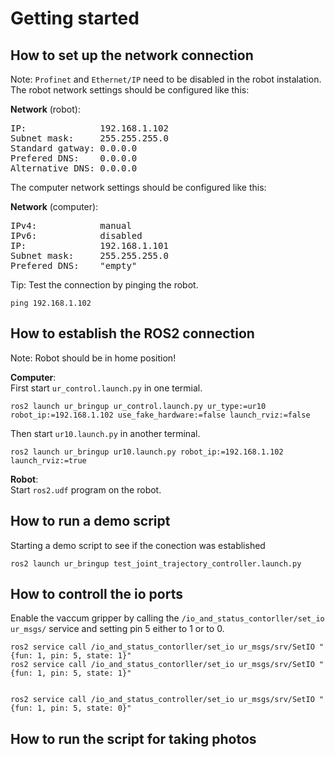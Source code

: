 # Getting started
## How to set up the network connection
Note: `Profinet` and `Ethernet/IP` need to be disabled in the robot instalation.\
The robot network settings should be configured like this:

**Network** (robot):
<pre>
IP:              192.168.1.102
Subnet mask:     255.255.255.0
Standard gatway: 0.0.0.0
Prefered DNS:    0.0.0.0
Alternative DNS: 0.0.0.0
</pre>

The computer network settings should be configured like this:

**Network** (computer):
<pre>
IPv4:            manual
IPv6:            disabled
IP:              192.168.1.101
Subnet mask:     255.255.255.0
Prefered DNS:    "empty"
</pre>
Tip: Test the connection by pinging the robot.

```
ping 192.168.1.102
```

## How to establish the ROS2 connection
Note: Robot should be in home position!

**Computer**:\
First start `ur_control.launch.py` in one termial.

```
ros2 launch ur_bringup ur_control.launch.py ur_type:=ur10 robot_ip:=192.168.1.102 use_fake_hardware:=false launch_rviz:=false
```

Then start `ur10.launch.py` in another terminal.

```
ros2 launch ur_bringup ur10.launch.py robot_ip:=192.168.1.102 launch_rviz:=true
```


**Robot**:\
Start `ros2.udf` program on the robot.



## How to run a demo script
Starting a demo script to see if the conection was established

```
ros2 launch ur_bringup test_joint_trajectory_controller.launch.py
```

## How to controll the io ports
Enable the vaccum gripper by calling the `/io_and_status_contorller/set_io ur_msgs/` service and setting pin 5 either to 1 or to 0.
```
ros2 service call /io_and_status_contorller/set_io ur_msgs/srv/SetIO "{fun: 1, pin: 5, state: 1}"
ros2 service call /io_and_status_contorller/set_io ur_msgs/srv/SetIO "{fun: 1, pin: 5, state: 1}"


ros2 service call /io_and_status_controller/set_io ur_msgs/srv/SetIO "{fun: 1, pin: 5, state: 0}"

```


## How to run the script for taking photos
